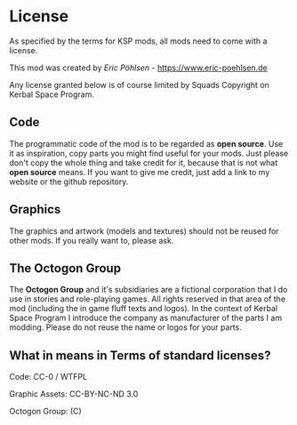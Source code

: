 # License
As specified by the terms for KSP mods, all mods need to come with a license. 

This mod was created by *Eric Pöhlsen* - https://www.eric-poehlsen.de

Any license granted below is of course limited by Squads Copyright on Kerbal Space Program. 

## Code
The programmatic code of the mod is to be regarded as **open source**. Use it as inspiration, copy parts you might find useful for your mods. Just please don't copy the whole thing and take credit for it, because that is not what **open source** means. If you want to give me credit, just add a link to my website or the github repository. 

## Graphics
The graphics and artwork (models and textures) should not be reused for other mods. If you really want to, please ask. 

## The Octogon Group
The **Octogon Group** and it's subsidiaries are a fictional corporation that I do use in stories and role-playing games. All rights reserved in that area of the mod (including the in game fluff texts and logos). In the context of Kerbal Space Program I introduce the company as manufacturer of the parts I am modding. Please do not reuse the name or logos for your parts. 

## What in means in Terms of standard licenses?
Code: CC-0 / WTFPL

Graphic Assets: CC-BY-NC-ND 3.0

Octogon Group: (C)
